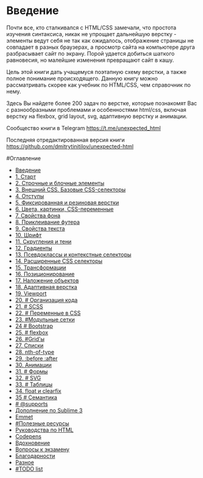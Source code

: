 Введение
=======

Почти все, кто сталкивался с HTML/CSS замечали, что простота изучения синтаксиса, никак не упрощает дальнейшую верстку - элементы ведут себя не так как ожидалось, отображение страницы не совпадает в разных браузерах, а просмотр сайта на компьютере друга разбрасывает сайт по экрану. Порой удается добиться шаткого равновесия, но малейшие изменения превращают сайт в кашу.

Цель этой книги дать учащемуся поэтапную схему верстки, а также полное понимание происходящего. Данную книгу можно рассматривать скорее как учебник по HTML/CSS, чем справочник по нему. 

Здесь Вы найдете более 200 задач по верстке, которые познакомят Вас с разнообразными проблемами и особенностями html/css, включая верстку на flexbox, grid layout, svg, адаптивную верстку и анимации.


Сообщество книги в Telegram
https://t.me/unexpected_html

Последняя отредактированная версия книги
https://github.com/dmitrytinitilov/unexpected-html


#Оглавление

* [Введение](README.md)
* [1. Старт](01_start.md)
* [2. Строчные и блочные элементы](02_inline_and_block_elements.md)
* [3. Внешний CSS. Базовые CSS-селекторы](03_basic_css_selectors.md)
* [4. Отступы](04_margins_and_paddings.md)
* [5. Фиксированная и резиновая верстки](05_fixed_and_fluid_designs.md)
* [6. Цвета, картинки, CSS-переменные](06_colors_and_images.md)
* [7. Свойства фона](07_background.md)
* [8. Приклеивание футера](08_sticky_footer.md)
* [9. Свойства текста](09_text_properties.md)
* [10. Шрифт](10_font_tuning.md)
* [11. Скругления и тени](11_circle_shadows.md)
* [12. Градиенты](12_gradients.md)
* [13. Псевдоклассы и контекстные селекторы](13_pseudoclasses.md)
* [14. Расширенные CSS селекторы](14_advanced_css_selectors.md)
* [15. Трансформации](15_transformations.md)
* [16. Позиционирование](16_positioning.md)
* [17. Наложение объектов](17_objects_overlap.md)
* [18. Адаптивная верстка](18_adaptive_design.md)
* [19. Viewport](19_viewport.md)
* [20. \# Организация кода](20_code_structure.md)
* [21. \# SCSS](21_scss.md)
* [22. \# Переменные в CSS](22_css_variable.md)
* [23. \#Модульные сетки](23_grid_design_system.md)
* [24 \# Bootstrap](24_bootstrap.md)
* [25. \# flexbox](25_flexbox.md)
* [26. \#Grid'ы](26_grid_layout.md)
* [27. Списки](27_lists.md)
* [28. nth-of-type](28_nth_of_type.md)
* [29. :before :after](29_before_after.md)
* [30. Анимации](30_animations.md)
* [31. \# Формы](31_forms.md)
* [32. \# SVG](32_svg.md)
* [33. \# Таблицы](33_tables_heritage.md)
* [34. float и clearfix](34_float_and_clearfix.md)
* [35 \# Семантика](36_semantics.md)
* [\# @supports](addition_supports.md)
* [Дополнение по Sublime 3](addition_sublime_3.md)
* [Emmet](emmet_cheatsheet.md)
* [\#Полезные ресурсы](helpful_resources.md)
* [Руководства по HTML](html_manuals.md)
* [Codepens](codepens.md)
* [Вдохновение](inspiration.md)
* [Вопросы к экзамену](exam.md)
* [Благодарности](gratitudes.md)
* [Разное](other.md)
* [\#TODO list](todo.md)








